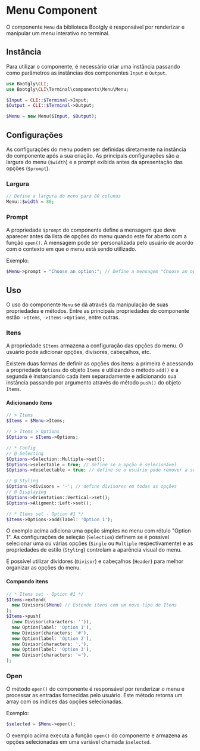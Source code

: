 # Menu Component

O componente `Menu` da biblioteca Bootgly é responsável por renderizar e manipular um menu interativo no terminal.

## Instância

Para utilizar o componente, é necessário criar uma instância passando como parâmetros as instâncias dos componentes `Input` e `Output`.

```php
use Bootgly\CLI;
use Bootgly\CLI\Terminal\components\Menu\Menu;

$Input = CLI::$Terminal->Input;
$Output = CLI::$Terminal->Output;

$Menu = new Menu($Input, $Output);
```

## Configurações

As configurações do menu podem ser definidas diretamente na instância do componente após a sua criação. As principais configurações são a largura do menu (`$width`) e a prompt exibida antes da apresentação das opções (`$prompt`).

### Largura

```php
// Define a largura do menu para 80 colunas
Menu::$width = 80;
```

### Prompt

A propriedade `$prompt` do componente define a mensagem que deve aparecer antes da lista de opções do menu quando este for aberto com a função `open()`. A mensagem pode ser personalizada pelo usuário de acordo com o contexto em que o menu está sendo utilizado.

Exemplo:

```php
$Menu->prompt = "Choose an option:"; // Define a mensagem "Choose an option:" como prompt do menu
```

## Uso

O uso do componente `Menu` se dá através da manipulação de suas propriedades e métodos. Entre as principais propriedades do componente estão `->Items`, `->Items->Options`, entre outras.

### Itens

A propriedade `$Items` armazena a configuração das opções do menu. O usuário pode adicionar opções, divisores, cabeçalhos, etc.

Existem duas formas de definir as opções dos itens: a primeira é acessando a propriedade `Options` do objeto `Items` e utilizando o método `add()` e a segunda é instanciando cada item separadamente e adicionando sua instância passando por argumento através do método `push()` do objeto `Items`.

#### Adicionando itens

```php
// > Items
$Items = $Menu->Items;

// > Items > Options
$Options = $Items->Options;

// * Config
// @ Selecting
$Options->Selection::Multiple->set();
$Options->selectable = true; // define se a opção é selecionável
$Options->deselectable = true; // define se o usuário pode remover a seleção após selecionar

// @ Styling
$Options->divisors = '-'; // define divisores em todas as opções
// @ Displaying
$Options->Orientation::Vertical->set();
$Options->Aligment::Left->set();

// * Items set - Option #1 */
$Items->Options->add(label: 'Option 1');
```

O exemplo acima adiciona uma opção simples no menu com rótulo "Option 1". As configurações de seleção (`Selection`) definem se é possível selecionar uma ou várias opções (`Single` ou `Multiple` respectivamente) e as propriedades de estilo (`Styling`) controlam a aparência visual do menu.

É possível utilizar dividores (`Divisor`) e cabeçalhos (`Header`) para melhor organizar as opções do menu.

#### Compondo itens

```php
// * Items set - Option #1 */
$Items->extend(
  new Divisors($Menu) // Estende itens com um novo tipo de Itens
);
$Items->push(
  (new Divisor(characters: '')),
  new Option(label: 'Option 1'),
  new Divisor(characters: '#'),
  new Option(label: 'Option 2'),
  new Divisor(characters: '.'),
  new Option(label: 'Option 3'),
  new Divisor(characters: '='),
);
```

### Open

O método `open()` do componente é responsável por renderizar o menu e processar as entradas fornecidas pelo usuário. Este método retorna um array com os índices das opções selecionadas.

Exemplo:

```php
$selected = $Menu->open();
```

O exemplo acima executa a função `open()` do componente e armazena as opções selecionadas em uma variável chamada `$selected`.
